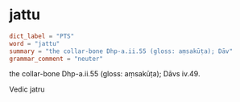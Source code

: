 # jattu

``` toml
dict_label = "PTS"
word = "jattu"
summary = "the collar-bone Dhp-a.ii.55 (gloss: aṃsakūṭa); Dāv"
grammar_comment = "neuter"
```

the collar\-bone Dhp\-a.ii.55 (gloss: aṃsakūṭa); Dāvs iv.49.

Vedic jatru

